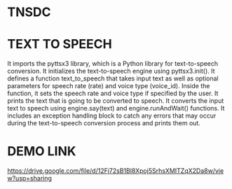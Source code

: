 # TNSDC
# TEXT TO SPEECH
It imports the pyttsx3 library, which is a Python library for text-to-speech conversion.
It initializes the text-to-speech engine using pyttsx3.init().
It defines a function text_to_speech that takes input text as well as optional parameters for speech rate (rate) and voice type (voice_id).
Inside the function, it sets the speech rate and voice type if specified by the user.
It prints the text that is going to be converted to speech.
It converts the input text to speech using engine.say(text) and engine.runAndWait() functions.
It includes an exception handling block to catch any errors that may occur during the text-to-speech conversion process and prints them out.
# DEMO LINK
https://drive.google.com/file/d/12Fj72sB1Bl8Xpoj5SrhsXMITZqX2Da8w/view?usp=sharing
